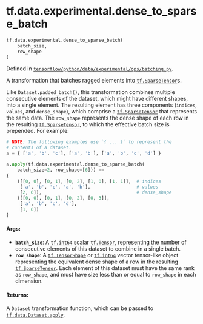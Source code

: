 <div itemscope itemtype="http://developers.google.com/ReferenceObject">
<meta itemprop="name" content="tf.data.experimental.dense_to_sparse_batch" />
<meta itemprop="path" content="Stable" />
</div>

# tf.data.experimental.dense_to_sparse_batch

``` python
tf.data.experimental.dense_to_sparse_batch(
    batch_size,
    row_shape
)
```



Defined in [`tensorflow/python/data/experimental/ops/batching.py`](/code/stable/tensorflow/python/data/experimental/ops/batching.py).

A transformation that batches ragged elements into <a href="../../../tf/sparse/SparseTensor.md"><code>tf.SparseTensor</code></a>s.

Like `Dataset.padded_batch()`, this transformation combines multiple
consecutive elements of the dataset, which might have different
shapes, into a single element. The resulting element has three
components (`indices`, `values`, and `dense_shape`), which
comprise a <a href="../../../tf/sparse/SparseTensor.md"><code>tf.SparseTensor</code></a> that represents the same data. The
`row_shape` represents the dense shape of each row in the
resulting <a href="../../../tf/sparse/SparseTensor.md"><code>tf.SparseTensor</code></a>, to which the effective batch size is
prepended. For example:

```python
# NOTE: The following examples use `{ ... }` to represent the
# contents of a dataset.
a = { ['a', 'b', 'c'], ['a', 'b'], ['a', 'b', 'c', 'd'] }

a.apply(tf.data.experimental.dense_to_sparse_batch(
    batch_size=2, row_shape=[6])) ==
{
    ([[0, 0], [0, 1], [0, 2], [1, 0], [1, 1]],  # indices
     ['a', 'b', 'c', 'a', 'b'],                 # values
     [2, 6]),                                   # dense_shape
    ([[0, 0], [0, 1], [0, 2], [0, 3]],
     ['a', 'b', 'c', 'd'],
     [1, 6])
}
```

#### Args:

* <b>`batch_size`</b>: A <a href="../../../tf.md#int64"><code>tf.int64</code></a> scalar <a href="../../../tf/Tensor.md"><code>tf.Tensor</code></a>, representing the
    number of consecutive elements of this dataset to combine in a
    single batch.
* <b>`row_shape`</b>: A <a href="../../../tf/TensorShape.md"><code>tf.TensorShape</code></a> or <a href="../../../tf.md#int64"><code>tf.int64</code></a> vector tensor-like
    object representing the equivalent dense shape of a row in the
    resulting <a href="../../../tf/sparse/SparseTensor.md"><code>tf.SparseTensor</code></a>. Each element of this dataset must
    have the same rank as `row_shape`, and must have size less
    than or equal to `row_shape` in each dimension.


#### Returns:

A `Dataset` transformation function, which can be passed to
<a href="../../../tf/data/Dataset.md#apply"><code>tf.data.Dataset.apply</code></a>.